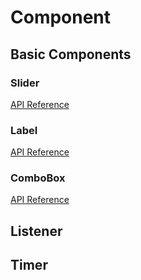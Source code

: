 # Component

## Basic Components

### Slider

[API Reference](https://docs.juce.com/master/classSlider.html)

### Label

[API Reference](https://docs.juce.com/master/classLabel.html)

### ComboBox

[API Reference](https://docs.juce.com/master/classComboBox.html)

## Listener

## Timer
